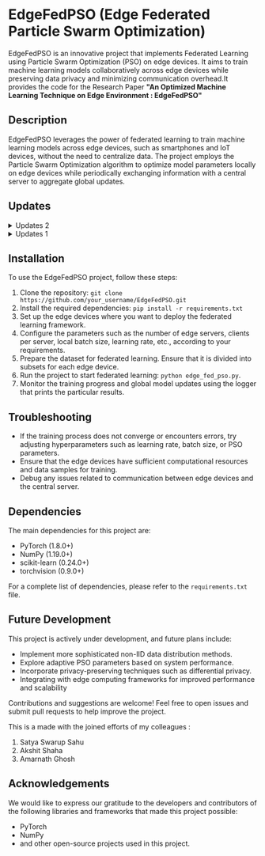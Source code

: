 # EdgeFedPSO (Edge Federated Particle Swarm Optimization)

EdgeFedPSO is an innovative project that implements Federated Learning using Particle Swarm Optimization (PSO) on edge devices. It aims to train machine learning models collaboratively across edge devices while preserving data privacy and minimizing communication overhead.It provides the code for the Research Paper **"An Optimized Machine Learning Technique on Edge Environment : EdgeFedPSO"** 

## Description

EdgeFedPSO leverages the power of federated learning to train machine learning models across edge devices, such as smartphones and IoT devices, without the need to centralize data. The project employs the Particle Swarm Optimization algorithm to optimize model parameters locally on edge devices while periodically exchanging information with a central server to aggregate global updates.

## Updates

<details>
<summary>
Updates 2
</summary>

### **Updates in EdgeFedPSO:** ###
1. **Model Architecture Enhancements**:
   - Introduced a split CNN architecture for improved training efficiency. The `ClientModel` and `EdgeModel` are now defined to separately handle local and edge computations.
   - Added dropout layers to reduce overfitting in both models.
2. **Particle Swarm Optimization (PSO) Implementation**:
   - Enhanced the `Particle` class with methods for updating velocity, position, and best fitness using PSO.
   - Implemented a `GlobalAggregationPSO` method that aggregates model parameters from multiple clients based on fitness scores, improving overall model performance.
3. **Non-IID Data Simulation**:
   - Added a function `create_non_iid_data` to generate non-IID datasets for clients, enhancing realism in federated learning scenarios.
4. **Bandwidth Simulation**:
   - Integrated bandwidth simulation for local and global transfers with configurable scenarios (best, worst, and default). The `simulate_transfer_time` function now models the time taken for data transfer based on client and edge server bandwidth.
5. **Particle Diversity**: 
   - The PSO algorithm now initializes particles with small random noise for increased diversity.
6. **Communication Cost Calculation**:
   - Implemented a function to calculate communication costs for each round, helping to analyze the efficiency of the federated learning process.

### **Updates in EdgeFed:**
1. **Non-IID Data Distribution**: 
   - Implemented a Dirichlet distribution-based method for creating non-IID data across clients, providing a more realistic scenario.
2. **Network Simulation**: 
   - Added bandwidth simulation to model data transfer between clients, edge servers, and the cloud.
3. **Learning Rate Decay**: 
   - Introduced a learning rate decay mechanism to improve convergence.
4. **Model Architecture**: 
   - Updated the CNN model architecture, splitting it into client and edge components for more efficient federated learning.
</details>


<details>
<summary>
Updates 1
</summary>


### **Updates in EdgeFedPSO:**
1. **PSO-based Model Update**: 
   - The Particle Swarm Optimization (PSO) algorithm has been integrated into the client-side model updates. Instead of traditional gradient-based updates, each client employs      multiple particles to explore better model parameters, combining cognitive and social terms for better convergence.
   - New helper functions to initialize particles and calculate fitness.
   - Velocity updates now include position clipping for better control, and diverse particles are initialized with noise.
2. **Improved Metrics and Aggregation**:
   - Clients now send updated models with precision, recall, and F1-score for enhanced evaluation.
   - Weighted averaging of model parameters uses PSO to fine-tune global model updates.
3. **Global Stopping Condition**:
   - Introduced accuracy threshold (95%) for early stopping during global aggregation.
4. **Efficiency Improvements**:
   - Refined learning rate adjustment and optimized PSO update process for faster convergence.

### **Updates in EdgeFed:**
1. **Dataset Splitting:**
   - In the updated version, `client_dataloaders` are created using subsets of the MNIST dataset for each edge server. This ensures that each server gets a unique portion of the dataset, reflecting a more realistic federated learning setup.
2. **Weighted Average of Model Parameters:**
   - The aggregation function is more explicit in calculating weighted averages of model parameters across clients based on their data size, improving the effectiveness of global model updates.
3. **Global Model Update:**
   - The new implementation ensures that the global model is updated directly using the aggregated local models’ state_dicts, improving synchronization across clients.

### **Misc Updates:**
1. **Enhanced Logging and Metrics:**
   - The updated code logs training and test set metrics (loss, accuracy, precision, recall, F1-score) for each communication round. This provides more visibility into model performance during training.
2. **Storage of Results:**
   - Enhanced result-saving capabilities, storing evaluation metrics (accuracy, loss, precision, recall, F1-score) after each round in `.pkl` files, making it easier to analyze training progression later.
3. **Evaluation on Test Set:**
   - The updated version evaluates both training and test data during each round, providing a more comprehensive performance analysis.
4. **Device Configuration:**
   - Added `torch.device` for utilizing GPU (`cuda`) if available, improving the performance for training on large datasets.

</details>

## Installation

To use the EdgeFedPSO project, follow these steps:

1. Clone the repository: `git clone https://github.com/your_username/EdgeFedPSO.git`
2. Install the required dependencies: `pip install -r requirements.txt`
3. Set up the edge devices where you want to deploy the federated learning framework.
4. Configure the parameters such as the number of edge servers, clients per server, local batch size, learning rate, etc., according to your requirements.
5. Prepare the dataset for federated learning. Ensure that it is divided into subsets for each edge device.
6. Run the project to start federated learning: `python edge_fed_pso.py`.
7. Monitor the training progress and global model updates using the logger that prints the particular results.


## Troubleshooting

- If the training process does not converge or encounters errors, try adjusting hyperparameters such as learning rate, batch size, or PSO parameters.
- Ensure that the edge devices have sufficient computational resources and data samples for training.
- Debug any issues related to communication between edge devices and the central server.

## Dependencies
The main dependencies for this project are:
   - PyTorch (1.8.0+)
   - NumPy (1.19.0+)
   - scikit-learn (0.24.0+)
   - torchvision (0.9.0+)

For a complete list of dependencies, please refer to the `requirements.txt` file.

## Future Development

This project is actively under development, and future plans include:

- Implement more sophisticated non-IID data distribution methods.
- Explore adaptive PSO parameters based on system performance.
- Incorporate privacy-preserving techniques such as differential privacy.
- Integrating with edge computing frameworks for improved performance and scalability

Contributions and suggestions are welcome! Feel free to open issues and submit pull requests to help improve the project.

This is a made with the joined efforts of my colleagues :
1. Satya Swarup Sahu
2. Akshit Shaha
3. Amarnath Ghosh

## Acknowledgements

We would like to express our gratitude to the developers and contributors of the following libraries and frameworks that made this project possible:

- PyTorch
- NumPy
- and other open-source projects used in this project.
